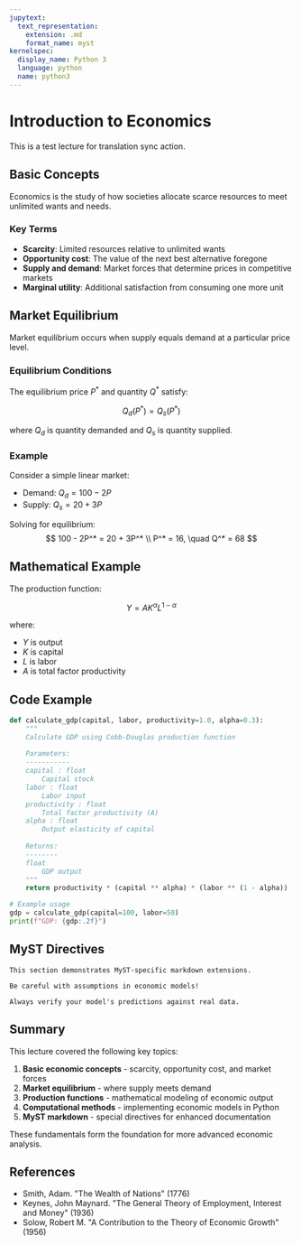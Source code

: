 ```yaml
---
jupytext:
  text_representation:
    extension: .md
    format_name: myst
kernelspec:
  display_name: Python 3
  language: python
  name: python3
---
```


# Introduction to Economics

This is a test lecture for translation sync action.

## Basic Concepts

Economics is the study of how societies allocate scarce resources to meet unlimited wants and needs.

### Key Terms

- **Scarcity**: Limited resources relative to unlimited wants
- **Opportunity cost**: The value of the next best alternative foregone
- **Supply and demand**: Market forces that determine prices in competitive markets
- **Marginal utility**: Additional satisfaction from consuming one more unit

## Market Equilibrium

Market equilibrium occurs when supply equals demand at a particular price level.

### Equilibrium Conditions

The equilibrium price $P^*$ and quantity $Q^*$ satisfy:

$$
Q_d(P^*) = Q_s(P^*)
$$

where $Q_d$ is quantity demanded and $Q_s$ is quantity supplied.

### Example

Consider a simple linear market:
- Demand: $Q_d = 100 - 2P$
- Supply: $Q_s = 20 + 3P$

Solving for equilibrium:
$$
100 - 2P^* = 20 + 3P^* \\
P^* = 16, \quad Q^* = 68
$$

## Mathematical Example

The production function:

$$
Y = A K^{\alpha} L^{1-\alpha}
$$

where:
- $Y$ is output
- $K$ is capital  
- $L$ is labor
- $A$ is total factor productivity

## Code Example

```python
def calculate_gdp(capital, labor, productivity=1.0, alpha=0.3):
    """
    Calculate GDP using Cobb-Douglas production function
    
    Parameters:
    -----------
    capital : float
        Capital stock
    labor : float
        Labor input
    productivity : float
        Total factor productivity (A)
    alpha : float
        Output elasticity of capital
        
    Returns:
    --------
    float
        GDP output
    """
    return productivity * (capital ** alpha) * (labor ** (1 - alpha))

# Example usage
gdp = calculate_gdp(capital=100, labor=50)
print(f"GDP: {gdp:.2f}")
```

## MyST Directives

```{note}
This section demonstrates MyST-specific markdown extensions.
```

```{warning}
Be careful with assumptions in economic models!
```

```{tip}
Always verify your model's predictions against real data.
```

## Summary

This lecture covered the following key topics:

1. **Basic economic concepts** - scarcity, opportunity cost, and market forces
2. **Market equilibrium** - where supply meets demand
3. **Production functions** - mathematical modeling of economic output
4. **Computational methods** - implementing economic models in Python
5. **MyST markdown** - special directives for enhanced documentation

These fundamentals form the foundation for more advanced economic analysis.

## References

- Smith, Adam. "The Wealth of Nations" (1776)
- Keynes, John Maynard. "The General Theory of Employment, Interest and Money" (1936)
- Solow, Robert M. "A Contribution to the Theory of Economic Growth" (1956)
